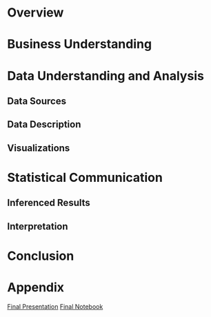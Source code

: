 # Overview

# Business Understanding

# Data Understanding and Analysis

## Data Sources

## Data Description

## Visualizations

# Statistical Communication

## Inferenced Results

## Interpretation

# Conclusion

# Appendix
[Final Presentation](https://github.com/Jhuue/Flatiron-Capstone1/blob/main/Final%20Presentation.pptx)
[Final Notebook](https://github.com/Jhuue/Flatiron-Capstone1/blob/main/Final%20Notebook.ipynb)